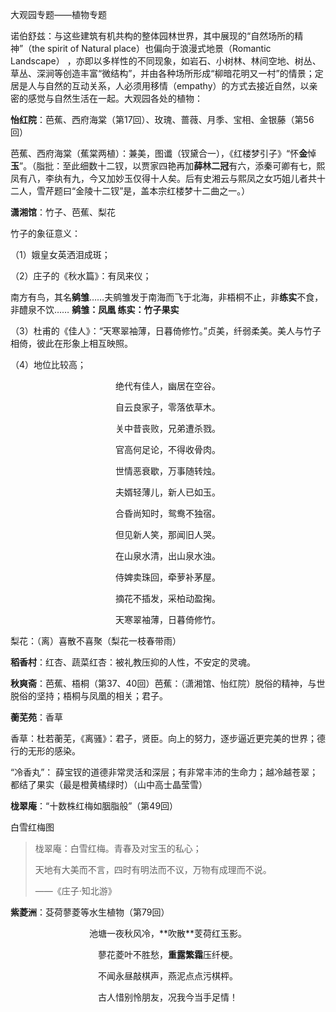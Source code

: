 大观园专题——植物专题

 

诺伯舒兹：与这些建筑有机共构的整体园林世界，其中展现的“自然场所的精神”（the spirit of Natural place）也偏向于浪漫式地景（Romantic Landscape） ，亦即以多样性的不同现象，如岩石、小树林、林间空地、树丛、草丛、深涧等创造丰富“微结构”，并由各种场所形成“柳暗花明又一村”的情景；定居是人与自然的互动关系，人必须用移情（empathy）的方式去接近自然，以亲密的感觉与自然生活在一起。大观园各处的植物：

**怡红院**：芭蕉、西府海棠（第17回）、玫瑰、蔷薇、月季、宝相、金银藤（第56回）

芭蕉、西府海棠（蕉棠两植）：兼美，图谶（钗黛合一），《红楼梦引子》“怀**金**悼**玉**”。（脂批：至此细数十二钗，以贾家四艳再加**薛林二冠**有六，添秦可卿有七，熙凤有八，李纨有九，今又加妙玉仅得十人矣。后有史湘云与熙凤之女巧姐儿者共十二人，雪芹题曰“金陵十二钗”是，盖本宗红楼梦十二曲之一。）

**潇湘馆**：竹子、芭蕉、梨花

竹子的象征意义：

（1）娥皇女英洒泪成斑；

（2）庄子的《秋水篇》：有凤来仪；

南方有鸟，其名**鹓雏**……夫鹓雏发于南海而飞于北海，非梧桐不止，非**练实**不食，非醴泉不饮……   **鹓雏：凤凰 练实：竹子果实**

（3）杜甫的《佳人》：“天寒翠袖薄，日暮倚修竹。”贞美，纤弱柔美。美人与竹子相倚，彼此在形象上相互映照。 

（4）地位比较高； 
<div align='center'>
绝代有佳人，幽居在空谷。

自云良家子，零落依草木。

关中昔丧败，兄弟遭杀戮。

官高何足论，不得收骨肉。

世情恶衰歇，万事随转烛。

夫婿轻薄儿，新人已如玉。

合昏尚知时，鸳鸯不独宿。

但见新人笑，那闻旧人哭。

在山泉水清，出山泉水浊。

侍婢卖珠回，牵萝补茅屋。

摘花不插发，采柏动盈掬。

天寒翠袖薄，日暮倚修竹。
</div>
梨花：（离）喜散不喜聚（梨花一枝春带雨）

**稻香村**：红杏、蔬菜红杏：被礼教压抑的人性，不安定的灵魂。

**秋爽斋**：芭蕉、梧桐（第37、40回）芭蕉：（潇湘馆、怡红院）脱俗的精神，与世脱俗的坚持；梧桐与凤凰的相关；君子。

**蘅芜苑**：香草

香草：杜若蘅芜，《离骚》：君子，贤臣。向上的努力，逐步逼近更完美的世界；德行的无形的感染。

“冷香丸”： 薛宝钗的道德非常灵活和深层；有非常丰沛的生命力；越冷越苍翠；都结了果实（最是橙黄橘绿时）（山中高士晶莹雪） 

**栊翠庵**：“十数株红梅如胭脂般”（第49回）

白雪红梅图

> 栊翠庵：白雪红梅。青春及对宝玉的私心；
>
> 天地有大美而不言，四时有明法而不议，万物有成理而不说。
>
> ——《庄子·知北游》 

**紫菱洲**：芟荷蓼菱等水生植物（第79回）
<div align='center'>
池塘一夜秋风冷，**吹散**芰荷红玉影。

蓼花菱叶不胜愁，**重露繁霜**压纤梗。

不闻永昼敲棋声，燕泥点点污棋枰。

古人惜别怜朋友，况我今当手足情！
</div>
